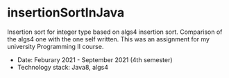 # insertionSortInJava

Insertion sort for integer type based on algs4 insertion sort. Comparison of the algs4 one with the one self written. This was an assignment for my university Programming II course.

 - Date: Feburary 2021 - September 2021 (4th semester)
 - Technology stack: Java8, algs4
